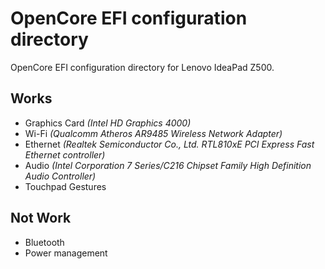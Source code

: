 # OpenCore EFI configuration directory
OpenCore EFI configuration directory for Lenovo IdeaPad Z500.
## Works
* Graphics Card _(Intel HD Graphics 4000)_
* Wi-Fi _(Qualcomm Atheros AR9485 Wireless Network Adapter)_
* Ethernet _(Realtek Semiconductor Co., Ltd. RTL810xE PCI Express Fast Ethernet controller)_
* Audio _(Intel Corporation 7 Series/C216 Chipset Family High Definition Audio Controller)_
* Touchpad Gestures
## Not Work
* Bluetooth
* Power management
